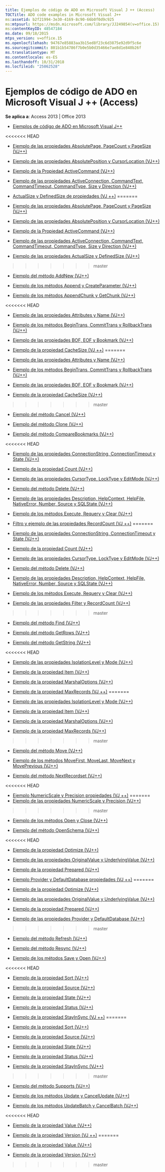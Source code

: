 ```yaml
---
title: Ejemplos de código de ADO en Microsoft Visual J ++ (Access)
TOCTitle: ADO code examples in Microsoft Visual J++
ms:assetid: b2f21994-3e30-4169-8c90-66b0f0d9c925
ms:mtpsurl: https://msdn.microsoft.com/library/JJ249854(v=office.15)
ms:contentKeyID: 48547184
ms.date: 09/18/2015
mtps_version: v=office.15
ms.openlocfilehash: 94767e85883aa3b15ed8f23c6d3875e92d9f5c6e
ms.sourcegitcommit: 801b1b54786f7b0e5b0d35466e7ae8d1e840b26f
ms.translationtype: MT
ms.contentlocale: es-ES
ms.lasthandoff: 10/31/2018
ms.locfileid: "25862528"
---
```

# <a name="ado-code-examples-in-microsoft-visual-j-access"></a>Ejemplos de código de ADO en Microsoft Visual J ++ (Access)


**Se aplica a**: Access 2013 | Office 2013

  - [Ejemplos de código de ADO en Microsoft Visual J++](ado-code-examples-in-microsoft-visual-j.md)

<<<<<<< HEAD
  - [Ejemplo de las propiedades AbsolutePage, PageCount y PageSize (VJ++)](absolutepage-pagecount-and-pagesize-properties-example-vj.md)

  - [Ejemplo de las propiedades AbsolutePosition y CursorLocation (VJ++)](absoluteposition-and-cursorlocation-properties-example-vj.md)

  - [Ejemplo de la Propiedad ActiveCommand (VJ++)](activecommand-property-example-vj.md)

  - [Ejemplo de las propiedades ActiveConnection, CommandText, CommandTimeout, CommandType, Size y Direction (VJ++)](activeconnection-commandtext-commandtimeout-commandtype-size-and-direction-properties-example-vj.md)

  - [ActualSize y DefinedSize de propiedades (VJ ++)](actualsize-and-definedsize-properties-example-vj.md)
=======
  - [Ejemplo de las propiedades AbsolutePage, PageCount y PageSize (VJ++)](absolutepage-pagecount-and-pagesize-properties-example-vj.md)

  - [Ejemplo de las propiedades AbsolutePosition y CursorLocation (VJ++)](absoluteposition-and-cursorlocation-properties-example-vj.md)

  - [Ejemplo de la Propiedad ActiveCommand (VJ++)](activecommand-property-example-vj.md)

  - [Ejemplo de las propiedades ActiveConnection, CommandText, CommandTimeout, CommandType, Size y Direction (VJ++)](activeconnection-commandtext-commandtimeout-commandtype-size-and-direction-properties-example-vj.md)

  - [Ejemplo de las propiedades ActualSize y DefinedSize (VJ++)](actualsize-and-definedsize-properties-example-vj.md)
>>>>>>> master

  - [Ejemplo del método AddNew (VJ++)](addnew-method-example-vj.md)

  - [Ejemplo de los métodos Append y CreateParameter (VJ++)](append-and-createparameter-methods-example-vj.md)

  - [Ejemplo de los métodos AppendChunk y GetChunk (VJ++)](appendchunk-and-getchunk-methods-example-vj.md)

<<<<<<< HEAD
  - [Ejemplo de las propiedades Attributes y Name (VJ++)](attributes-and-name-properties-example-vj.md)

  - [Ejemplo de los métodos BeginTrans, CommitTrans y RollbackTrans (VJ++)](begintrans-committrans-and-rollbacktrans-methods-example-vj.md)

  - [Ejemplo de las propiedades BOF, EOF y Bookmark (VJ++)](bof-eof-and-bookmark-properties-example-vj.md)

  - [Ejemplo de la propiedad CacheSize (VJ ++)](cachesize-property-example-vj.md)
=======
  - [Ejemplo de las propiedades Attributes y Name (VJ++)](attributes-and-name-properties-example-vj.md)

  - [Ejemplo de los métodos BeginTrans, CommitTrans y RollbackTrans (VJ++)](begintrans-committrans-and-rollbacktrans-methods-example-vj.md)

  - [Ejemplo de las propiedades BOF, EOF y Bookmark (VJ++)](bof-eof-and-bookmark-properties-example-vj.md)

  - [Ejemplo de la propiedad CacheSize (VJ++)](cachesize-property-example-vj.md)
>>>>>>> master

  - [Ejemplo del método Cancel (VJ++)](cancel-method-example-vj.md)

  - [Ejemplo del método Clone (VJ++)](clone-method-example-vj.md)

  - [Ejemplo del método CompareBookmarks (VJ++)](comparebookmarks-method-example-vj.md)

<<<<<<< HEAD
  - [Ejemplo de las propiedades ConnectionString, ConnectionTimeout y State (VJ++)](connectionstring-connectiontimeout-and-state-properties-example-vj.md)

  - [Ejemplo de la propiedad Count (VJ++)](count-property-example-vj.md)

  - [Ejemplo de las propiedades CursorType, LockType y EditMode (VJ++)](cursortype-locktype-and-editmode-properties-example-vj.md)

  - [Ejemplo del método Delete (VJ++)](delete-method-example-vj.md)

  - [Ejemplo de las propiedades Description, HelpContext, HelpFile, NativeError, Number, Source y SQLState (VJ++)](description-helpcontext-helpfile-nativeerror-number-source-and-sqlstate-properties-example-vj.md)

  - [Ejemplo de los métodos Execute, Requery y Clear (VJ++)](execute-requery-and-clear-methods-example-vj.md)

  - [Filtro y ejemplo de las propiedades RecordCount (VJ ++)](filter-and-recordcount-properties-example-vj.md)
=======
  - [Ejemplo de las propiedades ConnectionString, ConnectionTimeout y State (VJ++)](connectionstring-connectiontimeout-and-state-properties-example-vj.md)

  - [Ejemplo de la propiedad Count (VJ++)](count-property-example-vj.md)

  - [Ejemplo de las propiedades CursorType, LockType y EditMode (VJ++)](cursortype-locktype-and-editmode-properties-example-vj.md)

  - [Ejemplo del método Delete (VJ++)](delete-method-example-vj.md)

  - [Ejemplo de las propiedades Description, HelpContext, HelpFile, NativeError, Number, Source y SQLState (VJ++)](description-helpcontext-helpfile-nativeerror-number-source-and-sqlstate-properties-example-vj.md)

  - [Ejemplo de los métodos Execute, Requery y Clear (VJ++)](execute-requery-and-clear-methods-example-vj.md)

  - [Ejemplo de las propiedades Filter y RecordCount (VJ++)](filter-and-recordcount-properties-example-vj.md)
>>>>>>> master

  - [Ejemplo del método Find (VJ++)](find-method-example-vj.md)

  - [Ejemplo del método GetRows (VJ++)](getrows-method-example-vj.md)

  - [Ejemplo del método GetString (VJ++)](getstring-method-example-vj.md)

<<<<<<< HEAD
  - [Ejemplo de las propiedades IsolationLevel y Mode (VJ++)](isolationlevel-and-mode-properties-example-vj.md)

  - [Ejemplo de la propiedad Item (VJ++)](item-property-example-vj.md)

  - [Ejemplo de la propiedad MarshalOptions (VJ++)](marshaloptions-property-example-vj.md)

  - [Ejemplo de la propiedad MaxRecords (VJ ++)](maxrecords-property-example-vj.md)
=======
  - [Ejemplo de las propiedades IsolationLevel y Mode (VJ++)](isolationlevel-and-mode-properties-example-vj.md)

  - [Ejemplo de la propiedad Item (VJ++)](item-property-example-vj.md)

  - [Ejemplo de la propiedad MarshalOptions (VJ++)](marshaloptions-property-example-vj.md)

  - [Ejemplo de la propiedad MaxRecords (VJ++)](maxrecords-property-example-vj.md)
>>>>>>> master

  - [Ejemplo del método Move (VJ++)](move-method-example-vj.md)

  - [Ejemplo de los métodos MoveFirst, MoveLast, MoveNext y MovePrevious (VJ++)](movefirst-movelast-movenext-and-moveprevious-methods-example-vj.md)

  - [Ejemplo del método NextRecordset (VJ++)](nextrecordset-method-example-vj.md)

<<<<<<< HEAD
  - [Ejemplo NumericScale y Precision propiedades (VJ ++)](numericscale-and-precision-properties-example-vj.md)
=======
  - [Ejemplo de las propiedades NumericScale y Precision (VJ++)](numericscale-and-precision-properties-example-vj.md)
>>>>>>> master

  - [Ejemplo de los métodos Open y Close (VJ++)](open-and-close-methods-example-vj.md)

  - [Ejemplo del método OpenSchema (VJ++)](openschema-method-example-vj.md)

<<<<<<< HEAD
  - [Ejemplo de la propiedad Optimize (VJ++)](optimize-property-example-vj.md)

  - [Ejemplo de las propiedades OriginalValue y UnderlyingValue (VJ++)](originalvalue-and-underlyingvalue-properties-example-vj.md)

  - [Ejemplo de la propiedad Prepared (VJ++)](prepared-property-example-vj.md)

  - [Ejemplo Provider y DefaultDatabase propiedades (VJ ++)](provider-and-defaultdatabase-properties-example-vj.md)
=======
  - [Ejemplo de la propiedad Optimize (VJ++)](optimize-property-example-vj.md)

  - [Ejemplo de las propiedades OriginalValue y UnderlyingValue (VJ++)](originalvalue-and-underlyingvalue-properties-example-vj.md)

  - [Ejemplo de la propiedad Prepared (VJ++)](prepared-property-example-vj.md)

  - [Ejemplo de las propiedades Provider y DefaultDatabase (VJ++)](provider-and-defaultdatabase-properties-example-vj.md)
>>>>>>> master

  - [Ejemplo del método Refresh (VJ++)](refresh-method-example-vj.md)

  - [Ejemplo del método Resync (VJ++)](resync-method-example-vj.md)

  - [Ejemplo de los métodos Save y Open (VJ++)](save-and-open-methods-example-vj.md)

<<<<<<< HEAD
  - [Ejemplo de la propiedad Sort (VJ++)](sort-property-example-vj.md)

  - [Ejemplo de la propiedad Source (VJ++)](source-property-example-vj.md)

  - [Ejemplo de la propiedad State (VJ++)](state-property-example-vj.md)

  - [Ejemplo de la propiedad Status (VJ++)](status-property-example-vj.md)

  - [Ejemplo de la propiedad StayInSync (VJ ++)](stayinsync-property-example-vj.md)
=======
  - [Ejemplo de la propiedad Sort (VJ++)](sort-property-example-vj.md)

  - [Ejemplo de la propiedad Source (VJ++)](source-property-example-vj.md)

  - [Ejemplo de la propiedad State (VJ++)](state-property-example-vj.md)

  - [Ejemplo de la propiedad Status (VJ++)](status-property-example-vj.md)

  - [Ejemplo de la propiedad StayInSync (VJ++)](stayinsync-property-example-vj.md)
>>>>>>> master

  - [Ejemplo del método Supports (VJ++)](supports-method-example-vj.md)

  - [Ejemplo de los métodos Update y CancelUpdate (VJ++)](update-and-cancelupdate-methods-example-vj.md)

  - [Ejemplo de los métodos UpdateBatch y CancelBatch (VJ++)](updatebatch-and-cancelbatch-methods-example-vj.md)

<<<<<<< HEAD
  - [Ejemplo de la propiedad Value (VJ++)](value-property-example-vj.md)

  - [Ejemplo de la propiedad Version (VJ ++)](version-property-example-vj.md)
=======
  - [Ejemplo de la propiedad Value (VJ++)](value-property-example-vj.md)

  - [Ejemplo de la propiedad Version (VJ++)](version-property-example-vj.md)
>>>>>>> master

